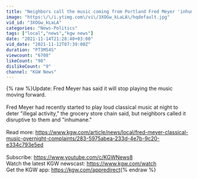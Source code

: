 ```yaml
---
title: "Neighbors call the music coming from Portland Fred Meyer 'inhumane' and 'irritating'"
image: "https:\/\/i.ytimg.com\/vi\/3XOGw_kLaLA\/hqdefault.jpg"
vid_id: "3XOGw_kLaLA"
categories: "News-Politics"
tags: ["local","news","kgw news"]
date: "2021-11-14T21:28:40+03:00"
vid_date: "2021-11-12T07:39:00Z"
duration: "PT3M54S"
viewcount: "6708"
likeCount: "98"
dislikeCount: "9"
channel: "KGW News"
---
```

{% raw %}Update: Fred Meyer has said it will stop playing the music moving forward. <br /><br />Fred Meyer had recently started to play loud classical music at night to deter &quot;illegal activity,&quot; the grocery store chain said, but neighbors called it disruptive to them and &quot;inhumane.&quot;<br /><br />Read more: <a rel="nofollow" target="blank" href="https://www.kgw.com/article/news/local/fred-meyer-classical-music-overnight-complaints/283-5975abea-233d-4e7b-9c20-e334c793e5ed">https://www.kgw.com/article/news/local/fred-meyer-classical-music-overnight-complaints/283-5975abea-233d-4e7b-9c20-e334c793e5ed</a><br /><br />Subscribe: <a rel="nofollow" target="blank" href="https://www.youtube.com/c/KGWNews8">https://www.youtube.com/c/KGWNews8</a><br />Watch the latest KGW newscast: <a rel="nofollow" target="blank" href="https://www.kgw.com/watch">https://www.kgw.com/watch</a> <br />Get the KGW app: <a rel="nofollow" target="blank" href="https://kgw.com/appredirect">https://kgw.com/appredirect</a>{% endraw %}
